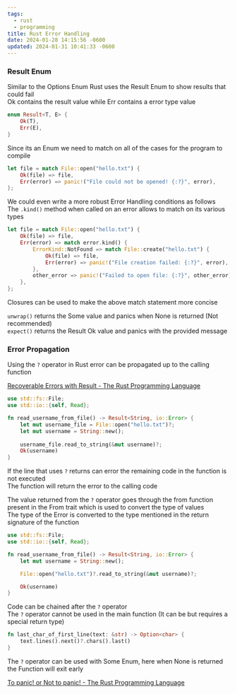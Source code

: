 ```yaml
---
tags:
  - rust
  - programming
title: Rust Error Handling
date: 2024-01-28 14:15:56 -0600
updated: 2024-01-31 10:41:33 -0600
---
```


### Result Enum

Similar to the Options Enum Rust uses the Result Enum to show results that could fail  
Ok contains the result value while Err contains a error type value

```rust
enum Result<T, E> {
    Ok(T),
    Err(E),
}
```

Since its an Enum we need to match on all of the cases for the program to compile

```rust
let file = match File::open("hello.txt") {
	Ok(file) => file,
	Err(error) => panic!("File could not be opened! {:?}", error),
};
```

We could even write a more robust Error Handling conditions as follows  
The `.kind()` method when called on an error allows to match on its various types

```rust
let file = match File::open("hello.txt") {
	Ok(file) => file,
	Err(error) => match error.kind() {
		ErrorKind::NotFound => match File::create("hello.txt") {
			Ok(file) => file,
			Err(error) => panic!("File creation failed: {:?}", error),
		},
		other_error => panic!("Failed to open file: {:?}", other_error),
	},
};
```

Closures can be used to make the above match statement more concise

`unwrap()` returns the Some value and panics when None is returned (Not recommended)  
`expect()` returns the Result Ok value and panics with the provided message

### Error Propagation

Using the `?` operator in Rust error can be propagated up to the calling function

[Recoverable Errors with Result - The Rust Programming Language](https://doc.rust-lang.org/stable/book/ch09-02-recoverable-errors-with-result.html)

```rust
use std::fs::File;
use std::io::{self, Read};

fn read_username_from_file() -> Result<String, io::Error> {
    let mut username_file = File::open("hello.txt")?;
    let mut username = String::new();
    
    username_file.read_to_string(&mut username)?;
    Ok(username)
}
```

If the line that uses `?` returns can error the remaining code in the function is not executed  
The function will return the error to the calling code

The value returned from the `?` operator goes through the from function present in the From trait which is used to convert the type of values  
The type of the Error is converted to the type mentioned in the return signature of the function

```rust
use std::fs::File;
use std::io::{self, Read};

fn read_username_from_file() -> Result<String, io::Error> {
    let mut username = String::new();

    File::open("hello.txt")?.read_to_string(&mut username)?;

    Ok(username)
}
```

Code can be chained after the `?` operator  
The `?` operator cannot be used in the main function (It can be but requires a special return type)

```rust
fn last_char_of_first_line(text: &str) -> Option<char> {
    text.lines().next()?.chars().last()
}
```

The `?` operator can be used with Some Enum, here when None is returned the Function will exit early

[To panic! or Not to panic! - The Rust Programming Language](https://doc.rust-lang.org/stable/book/ch09-03-to-panic-or-not-to-panic.html)
